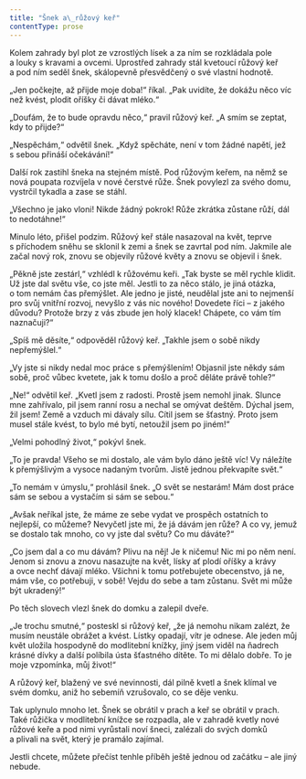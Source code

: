 ```yaml
---
title: "Šnek a\_růžový keř"
contentType: prose
---
```


<section>

Kolem zahrady byl plot ze vzrostlých lísek a za ním se rozkládala pole a louky s kravami a ovcemi. Uprostřed zahrady stál kvetoucí růžový keř a pod ním seděl šnek, skálopevně přesvědčený o své vlastní hodnotě.

„Jen počkejte, až přijde moje doba!“ říkal. „Pak uvidíte, že dokážu něco víc než kvést, plodit oříšky či dávat mléko.“

„Doufám, že to bude opravdu něco,“ pravil růžový keř. „A smím se zeptat, kdy to přijde?“

„Nespěchám,“ odvětil šnek. „Když spěcháte, není v tom žádné napětí, jež s sebou přináší očekávání!“

Další rok zastihl šneka na stejném místě. Pod růžovým keřem, na němž se nová poupata rozvíjela v nové čerstvé růže. Šnek povylezl za svého domu, vystrčil tykadla a zase se stáhl.

„Všechno je jako vloni! Nikde žádný pokrok! Růže zkrátka zůstane růží, dál to nedotáhne!“

Minulo léto, přišel podzim. Růžový keř stále nasazoval na květ, teprve s příchodem sněhu se sklonil k zemi a šnek se zavrtal pod ním. Jakmile ale začal nový rok, znovu se objevily růžové květy a znovu se objevil i šnek.

„Pěkně jste zestárl,“ vzhlédl k růžovému keři. „Tak byste se měl rychle klidit. Už jste dal světu vše, co jste měl. Jestli to za něco stálo, je jiná otázka, o tom nemám čas přemýšlet. Ale jedno je jisté, ne­udělal jste ani to nejmenší pro svůj vnitřní rozvoj, nevyšlo z vás nic nového! Dovedete říci – z jakého důvodu? Protože brzy z vás zbude jen holý klacek! Chápete, co vám tím naznačuji?“

„Spíš mě děsíte,“ odpověděl růžový keř. „Takhle jsem o sobě nikdy nepřemýšlel.“

„Vy jste si nikdy nedal moc práce s přemýšlením! Objasnil jste někdy sám sobě, proč vůbec kvetete, jak k tomu došlo a proč děláte právě tohle?“

„Ne!“ odvětil keř. „Kvetl jsem z radosti. Prostě jsem nemohl jinak. Slunce mne zahřívalo, pil jsem ranní rosu a nechal se omývat deštěm. Dýchal jsem, žil jsem! Země a vzduch mi dávaly sílu. Cítil jsem se šťastný. Proto jsem musel stále kvést, to bylo mé bytí, netoužil jsem po jiném!“

„Velmi pohodlný život,“ pokývl šnek.

„To je pravda! Všeho se mi dostalo, ale vám bylo dáno ještě víc! Vy náležíte k přemýšlivým a vysoce nadaným tvorům. Jistě jednou překvapíte svět.“

„To nemám v úmyslu,“ prohlásil šnek. „O svět se nestarám! Mám dost práce sám se sebou a vystačím si sám se sebou.“

„Avšak neříkal jste, že máme ze sebe vydat ve prospěch ostatních to nejlepší, co můžeme? Nevyčetl jste mi, že já dávám jen růže? A co vy, jemuž se dostalo tak mnoho, co vy jste dal světu? Co mu dáváte?“

„Co jsem dal a co mu dávám? Plivu na něj! Je k ničemu! Nic mi po něm není. Jenom si znovu a znovu nasazujte na květ, lísky ať plodí oříšky a krávy a ovce nechť dávají mléko. Všichni k tomu potřebujete obecenstvo, já ne, mám vše, co potřebuji, v sobě! Vejdu do sebe a tam zůstanu. Svět mi může být ukradený!“

Po těch slovech vlezl šnek do domku a zalepil dveře.

„Je trochu smutné,“ posteskl si růžový keř, „že já nemohu nikam zalézt, že musím neustále obrážet a kvést. Lístky opadají, vítr je odnese. Ale jeden můj květ uložila hospodyně do modlitební knížky, jiný jsem viděl na ňadrech krásné dívky a další políbila ústa šťastného dítěte. To mi dělalo dobře. To je moje vzpomínka, můj život!“

A růžový keř, blažený ve své nevinnosti, dál pilně kvetl a šnek klímal ve svém domku, aniž ho sebemíň vzrušovalo, co se děje venku.

Tak uplynulo mnoho let. Šnek se obrátil v prach a keř se obrátil v prach. Také růžička v modlitební knížce se rozpadla, ale v zahradě kvetly nové růžové keře a pod nimi vyrůstali noví šneci, zalézali do svých domků a plivali na svět, který je pramálo zajímal.

Jestli chcete, můžete přečíst tenhle příběh ještě jednou od začátku – ale jiný nebude.

</section>
